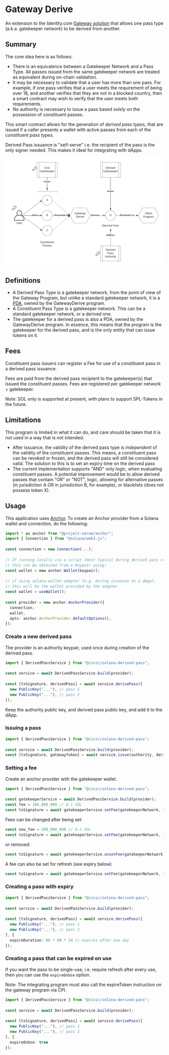 # Gateway Derive

An extension to the Identity.com [Gateway solution](https://github.com/identity-com/gateway-whitepaper/blob/main/gateway-whitepaper.pdf) that allows one pass type (a.k.a. gatekeeper network) to be derived from another.

## Summary

The core idea here is as follows:

- There is an equivalence between a Gatekeeper Network and a Pass Type. 
All passes issued from the same gatekeeper network are treated as equivalent during on-chain validation.
- It may be necessary to validate that a user has more than one pass.
For example, if one pass verifies that a user meets the requirement of being over 18, and another verifies
that they are not in a blocked country, then a smart contract may wish to verify that the user meets both requirements.
- No authority is necessary to issue a pass based *solely* on the possession of constituent passes.

This smart contract allows for the generation of _derived pass types_,
that are issued if a caller presents a wallet with active passes from each of the _constituent pass types_.

Derived Pass issuance is "self-serve" i.e. the recipient of the pass is the only signer needed.
This makes it ideal for integrating with dApps.

![Design](./design.png)

## Definitions

- A Derived Pass Type is a gatekeeper network, from the point of view of the Gateway Program, but unlike a standard
gatekeeper network, it is a [PDA](https://docs.solana.com/developing/programming-model/calling-between-programs#program-derived-addresses),
owned by the GatewayDerive program. 
- A Constituent Pass Type is a gatekeeper network. This can be a standard gatekeeper network, or a derived one.
- The gatekeeper for a derived pass is also a PDA, owned by the GatewayDerive program.
In essence, this means that the program is the gatekeeper for the derived pass, and is the only entity that can issue tokens on it.

## Fees

Constituent pass issuers can register a Fee for use of a constituent pass in a derived pass issuance.

Fees are paid from the derived pass recipient to the gatekeeper(s) that issued the constituent passes.
Fees are registered per gatekeeper network + gatekeeper.

Note: SOL only is supported at present, with plans to support SPL-Tokens in the future.

## Limitations

This program is limited in what it can do, and care should be taken that it is not used in a way that is not intended.

- After issuance, the validity of the derived pass type is *independent* of the validity of the constituent passes.
This means, a constituent pass can be revoked or frozen, and the derived pass will still be considered valid.
The solution to this is to set an expiry time on the derived pass
- The current implementation supports "AND" only logic, when evaluating constituent passes.
A potential improvement would be to allow derived passes that contain "OR" or "NOT", logic, allowing for alternative
passes (in jurisdiction A OR in jurisdiction B, for example), or blacklists (does not possess token X).

## Usage

This application uses [Anchor](https://github.com/project-serum/anchor).
To create an Anchor provider from a Solana wallet and connection, do the following:

```ts
import * as anchor from "@project-serum/anchor";
import { Connection } from "@solana/web3.js";

const connection = new Connection(...);

// If running locally via a script (most typical during derived pass creation),
// this can be obtained from a Keypair using:
const wallet = new anchor.Wallet(keypair);

// if using solana-wallet-adapter (e.g. during issuance on a dApp),
// this will be the wallet provided by the adapter
const wallet = useWallet();

const provider = new anchor.AnchorProvider({
  connection,
  wallet,
  opts: anchor.AnchorProvider.defaultOptions(),
});
```

### Create a new derived pass

The provider is an authority keypair, used once during creation of the derived pass.

```ts
import { DerivedPassService } from "@civic/solana-derived-pass";

const service = await DerivedPassService.build(provider);

const [txSignature, derivedPass] = await service.derivePass([
  new PublicKey("..."), // pass 1
  new PublicKey("..."), // pass 2
]);
```

Keep the authority public key, and derived pass public key, and add it to the dApp.

### Issuing a pass

```ts
import { DerivedPassService } from "@civic/solana-derived-pass";

const service = await DerivedPassService.build(provider);
const [txSignature, gatewayToken] = await service.issue(authority, derivedPass);
```

### Setting a fee

Create an anchor provider with the gatekeeper wallet.

```ts
import { DerivedPassService } from "@civic/solana-derived-pass";

const gatekeeperService = await DerivedPassService.build(provider);
const fee = 100_000_000 // 0.1 SOL 
const txSignature = await gatekeeperService.setFee(gatekeeperNetwork, fee);
```

Fees can be changed after being set:

```ts
const new_fee = 200_000_000 // 0.2 SOL 
const txSignature = await gatekeeperService.setFee(gatekeeperNetwork, fee);
```

or removed:

```ts
const txSignature = await gatekeeperService.unsetFee(gatekeeperNetwork);
```

A fee can also be set for refresh (see expiry below)

```ts
const txSignature = await gatekeeperService.setFee(gatekeeperNetwork, issueFee, refreshFee);
```

### Creating a pass with expiry

```ts
import { DerivedPassService } from "@civic/solana-derived-pass";

const service = await DerivedPassService.build(provider);

const [txSignature, derivedPass] = await service.derivePass([
  new PublicKey("..."), // pass 1
  new PublicKey("..."), // pass 2
], {
  expireDuration: 60 * 60 * 24 // expires after one day
});
```

### Creating a pass that can be expired on use

If you want the pass to be single-use, i.e. require refresh after every use,
then you can use the `expireOnUse` option.

Note: The integrating program must also call the expireToken instruction on the gateway program via CPI.

```ts
import { DerivedPassService } from "@civic/solana-derived-pass";

const service = await DerivedPassService.build(provider);

const [txSignature, derivedPass] = await service.derivePass([
  new PublicKey("..."), // pass 1
  new PublicKey("..."), // pass 2
], {
  expireOnUse: true
});
```
